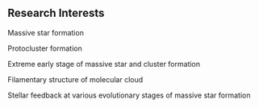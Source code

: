 ## Research Interests

Massive star formation

Protocluster formation

Extreme early stage of massive star and cluster formation

Filamentary structure of molecular cloud

Stellar feedback at various evolutionary stages of massive star formation
